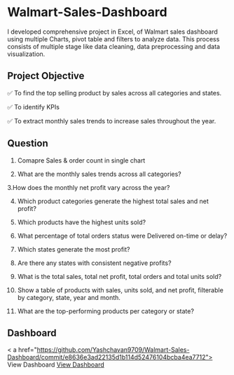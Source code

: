 # Walmart-Sales-Dashboard
I developed comprehensive project in Excel, of Walmart sales dashboard using multiple Charts, pivot table and filters to analyze data. This process consists of multiple stage like data cleaning, data preprocessing and data visualization.

## Project Objective
✅ To find the top selling product by sales across all categories and states.

✅ To identify KPIs

✅ To extract monthly sales trends to increase sales throughout the year.

## Question
1. Comapre Sales & order count in single chart

2. What are the monthly sales trends across all categories?

 3.How does the monthly net profit vary across the year?

4. Which product categories generate the highest total sales and net profit?

5. Which products have the highest units sold?

6. What percentage of total orders status were Delivered on-time or delay?

7. Which states generate the most profit?

8. Are there any states with consistent negative profits?

9. What is the total sales, total net profit, total orders and total units sold?

10. Show a table of products with sales, units sold, and net profit, filterable by category, state, year and month.

11. What are the top-performing products per category or state?

## Dashboard
< a href="https://github.com/Yashchavan9709/Walmart-Sales-Dashboard/commit/e8636e3ad22135d1b114d52476104bcba4ea7712"> View Dashboard </a>
<a href="Walmart_dashboard.png"> View Dashboard </a>
